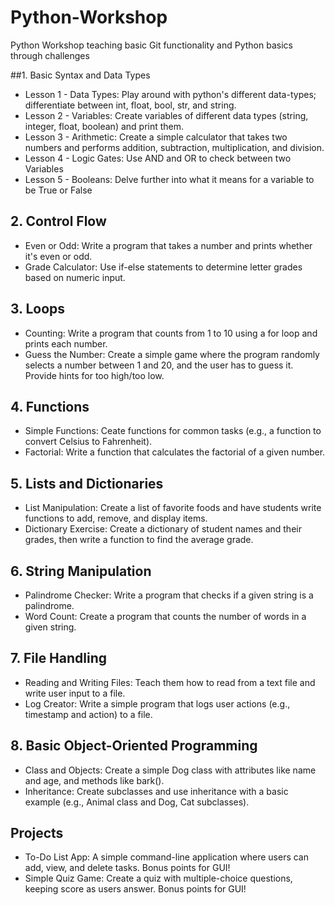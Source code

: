 # Python-Workshop
Python Workshop teaching basic Git functionality and Python basics through challenges

##1. Basic Syntax and Data Types
- Lesson 1 - Data Types: Play around with python's different data-types; differentiate between int, float, bool, str, and string.
- Lesson 2 - Variables: Create variables of different data types (string, integer, float, boolean) and print them.
- Lesson 3 - Arithmetic: Create a simple calculator that takes two numbers and performs addition, subtraction, multiplication, and division.
- Lesson 4 - Logic Gates: Use AND and OR to check between two Variables
- Lesson 5 - Booleans: Delve further into what it means for a variable to be True or False

## 2. Control Flow
- Even or Odd: Write a program that takes a number and prints whether it's even or odd.
- Grade Calculator: Use if-else statements to determine letter grades based on numeric input.

## 3. Loops
- Counting: Write a program that counts from 1 to 10 using a for loop and prints each number.
- Guess the Number: Create a simple game where the program randomly selects a number between 1 and 20, and the user has to guess it. Provide hints for too high/too low.

## 4. Functions
- Simple Functions: Ceate functions for common tasks (e.g., a function to convert Celsius to Fahrenheit).
- Factorial: Write a function that calculates the factorial of a given number.

## 5. Lists and Dictionaries
- List Manipulation: Create a list of favorite foods and have students write functions to add, remove, and display items.
- Dictionary Exercise: Create a dictionary of student names and their grades, then write a function to find the average grade.

## 6. String Manipulation
- Palindrome Checker: Write a program that checks if a given string is a palindrome.
- Word Count: Create a program that counts the number of words in a given string.

## 7. File Handling
- Reading and Writing Files: Teach them how to read from a text file and write user input to a file.
- Log Creator: Write a simple program that logs user actions (e.g., timestamp and action) to a file.

## 8. Basic Object-Oriented Programming
- Class and Objects: Create a simple Dog class with attributes like name and age, and methods like bark().
- Inheritance: Create subclasses and use inheritance with a basic example (e.g., Animal class and Dog, Cat subclasses).

## Projects
- To-Do List App: A simple command-line application where users can add, view, and delete tasks. Bonus points for GUI!
- Simple Quiz Game: Create a quiz with multiple-choice questions, keeping score as users answer. Bonus points for GUI!